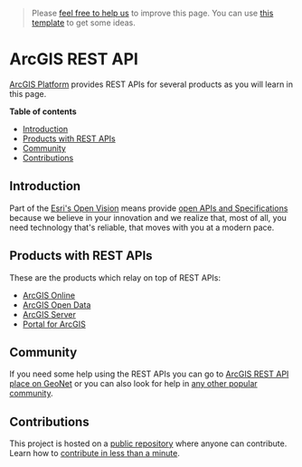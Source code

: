 > Please [feel free to help us](#contributions) to improve this page. You can use [this template](https://github.com/esri-es/awesome-arcgis/blob/master/RESOURCE_PAGE_TEMPLATE.md) to get some ideas.

# ArcGIS REST API
[ArcGIS Platform](../../README.md#about-arcgis) provides REST APIs for several products
as you will learn in this page.

<!-- START doctoc generated TOC please keep comment here to allow auto update -->
<!-- DON'T EDIT THIS SECTION, INSTEAD RE-RUN doctoc TO UPDATE -->
**Table of contents**

- [Introduction](#introduction)
- [Products with REST APIs](#products-with-rest-apis)
- [Community](#community)
- [Contributions](#contributions)

<!-- END doctoc generated TOC please keep comment here to allow auto update -->

## Introduction
Part of the [Esri's Open Vision](http://www.esri.com/software/open) means provide
[open APIs and Specifications](http://www.esri.com/software/open/open-apis-and-specs)
because we believe in your innovation and we realize that, most of all, you need
technology that's reliable, that moves with you at a modern pace.

## Products with REST APIs
These are the products which relay on top of REST APIs:
* [ArcGIS Online](../../products/arcgis-online/rest-apis/README.md)
* [ArcGIS Open Data](../../products/arcgis-online/rest-apis/README.md#arcGIS-open-data)
* [ArcGIS Server](../../products/arcgis-enterprise/arcgis-server/README.md#rest-api)
* [Portal for ArcGIS](../../products/arcgis-enterprise/portal-for-arcgis/README.md#rest-api)

## Community
If you need some help using the REST APIs you can go to
[ArcGIS REST API place on GeoNet](https://community.esri.com/community/developers/web-developers/arcgis-rest-api)
or you can also look for help in [any other popular community](../../README.md#arcgis-community).

## Contributions

This project is hosted on a [public repository](https://github.com/hhkaos/awesome-arcgis) where anyone can contribute. Learn how to [contribute in less than a minute](https://github.com/hhkaos/awesome-arcgis/blob/master/CONTRIBUTING.md).